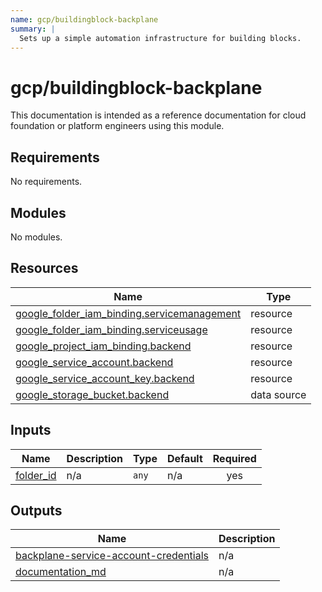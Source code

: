 ```yaml
---
name: gcp/buildingblock-backplane
summary: |
  Sets up a simple automation infrastructure for building blocks.
---
```


# gcp/buildingblock-backplane

This documentation is intended as a reference documentation for cloud foundation or platform engineers using this module.

<!-- BEGIN_TF_DOCS -->
## Requirements

No requirements.

## Modules

No modules.

## Resources

| Name | Type |
|------|------|
| [google_folder_iam_binding.servicemanagement](https://registry.terraform.io/providers/hashicorp/google/latest/docs/resources/folder_iam_binding) | resource |
| [google_folder_iam_binding.serviceusage](https://registry.terraform.io/providers/hashicorp/google/latest/docs/resources/folder_iam_binding) | resource |
| [google_project_iam_binding.backend](https://registry.terraform.io/providers/hashicorp/google/latest/docs/resources/project_iam_binding) | resource |
| [google_service_account.backend](https://registry.terraform.io/providers/hashicorp/google/latest/docs/resources/service_account) | resource |
| [google_service_account_key.backend](https://registry.terraform.io/providers/hashicorp/google/latest/docs/resources/service_account_key) | resource |
| [google_storage_bucket.backend](https://registry.terraform.io/providers/hashicorp/google/latest/docs/data-sources/storage_bucket) | data source |

## Inputs

| Name | Description | Type | Default | Required |
|------|-------------|------|---------|:--------:|
| <a name="input_folder_id"></a> [folder\_id](#input\_folder\_id) | n/a | `any` | n/a | yes |

## Outputs

| Name | Description |
|------|-------------|
| <a name="output_backplane-service-account-credentials"></a> [backplane-service-account-credentials](#output\_backplane-service-account-credentials) | n/a |
| <a name="output_documentation_md"></a> [documentation\_md](#output\_documentation\_md) | n/a |
<!-- END_TF_DOCS -->
